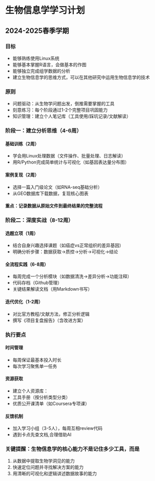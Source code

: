 # 生物信息学学习计划
## 2024-2025春季学期
### 目标
- 能够熟练使用Linux系统
- 能够基本掌握R语言，会做基本的作图
- 能够独立完成组学数据的分析
- 建立生物信息学的思维方式，可以在其他研究中运用生物信息学的技术

### 原则
- 问题驱动：从生物学问题出发，倒推需要掌握的工具
- 刻意练习：每个阶段通过1-2个完整项目巩固能力
- 知识管理：建立个人笔记库（工具使用/踩坑记录/文献解读）

### 阶段一：建立分析思维（4-6周）
#### 基础训练（2周）
  - 学会用Linux处理数据（文件操作、批量处理、日志解读）
  - 用R/Python完成简单统计与可视化（如基因表达量分布图）

#### 案例复现（2周）
  - 选择一篇入门级论文（如RNA-seq基础分析）
  - 从GEO数据库下载数据，复现核心图表

#### 重点：记录数据从原始文件到最终结果的完整流程

### 阶段二：深度实战（8-12周）
#### 选题立项（1周）
  - 结合自身兴趣选择课题（如癌症vs正常组织的差异基因）
  - 明确分析步骤：数据获取→质控→分析→可视化→结论

#### 全流程实践（6-8周）
  - 每周完成一个分析模块（如数据清洗→差异分析→功能注释）
  - 代码存档（Github管理）
  - 关键结果解读文档（用Markdown书写）

#### 迭代优化（1-2周）
  - 对比官方教程/文献方法，修正分析逻辑
  - 撰写《项目复盘报告》（含改进方案）

### 执行要点
#### 时间管理
  - 每周保证最基本投入时长
  - 每次学习聚焦单一任务

#### 资源获取
  - 建立个人资源库：
  - 工具手册（按分析类型分类）
  - 优质公开课清单（如Coursera专项课）

#### 反馈机制
  - 加入学习小组（3-5人），每周互相review代码
  - 遇到卡点先查文档,合理借助AI

### 关键提醒：生物信息学的核心能力不是记住多少工具，而是
1. 从数据中提取生物学洞见的能力
2. 快速定位问题并寻找解决方案的能力
3. 用清晰的可视化和逻辑讲述数据故事的能力
